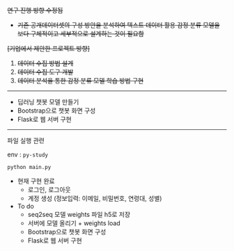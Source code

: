 ~~연구 진행 방향 수정됨~~

- ~~기존 공개데이터셋의 구성 방안을 분석하여 텍스트 데이터 활용 감정 분류 모델을 보다 구체적이고 세부적으로 설계하는 것이 필요함~~



~~[기업에서 제안한 프로젝트 방향]~~

1. ~~데이터 수집 방법 설계~~
2. ~~데이터 수집 도구 개발~~
3. ~~데이터 분석을 통한 감정 분류 모델 학습 방법 구현~~



---------------------------

- 딥러닝 챗봇 모델 만들기
- Bootstrap으로 챗봇 화면 구성
- Flask로 웹 서버 구현

----------

파일 실행 관련

env : ``py-study``

``python main.py``

- 현재 구현 완료
  - 로그인, 로그아웃
  - 계정 생성 (정보입력: 이메일, 비밀번호, 연령대, 성별)
- To do
  - seq2seq 모델 weights 파일 h5로 저장
  - 서버에 모델 올리기 + weights load
  - Bootstrap으로 챗봇 화면 구성
  - Flask로 웹 서버 구현